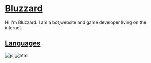 
# [Bluzzard](https://github.com/BluzzardTheWizard)

Hi I'm Bluzzard. I am a bot,website and game developer living on the internet.

## [Languages](https://github.com/BluzzardTheWizard)
 ![js](https://img.shields.io/badge/JavaScript-000000?style=for-the-badge&logo=javascript&logoColor=346eeb&labelColor=346eebE)
 ![html](https://img.shields.io/badge/HTML-000000?style=for-the-badge&logo=html&logoColor=346eebE&labelColor=346eebE)

